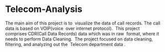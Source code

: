 # Telecom-Analysis
The main aim of this project is to  visualize the data of call records. The call data is based on VOIP(voice  over internet protocol). 
This project comprises CDR(Call Data Records) data which was in raw  format, where it needs to perform Data Cleaning. 
The project focused on data cleaning, filtering, and analyzing out the  Telecom department data . 
